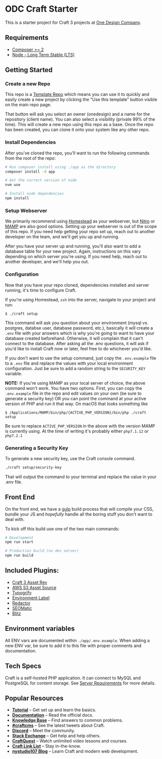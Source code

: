 # ODC Craft Starter

This is a starter project for Craft 3 projects at [One Design Company](https://onedesigncompany.com).

## Requirements
- [Composer >= 2](https://getcomposer.org)
- [Node - Long Term Stable (LTS)](https://nodejs.org/en/)

## Getting Started

### Create a new Repo
This repo is a [Template Repo](https://docs.github.com/en/github/creating-cloning-and-archiving-repositories/creating-a-repository-on-github/creating-a-repository-from-a-template#about-repository-templates) which means you can use it to quickly and easily create a new project by clicking the "Use this template" button visible on the main repo page. 

That button will ask you select an owner (onedesign) and a name for the repository (client name). You can also select a visibility (private 99% of the time). This will create a new repo using this repo as a base. Once the repo has been created, you can clone it onto your system like any other repo. 


### Install Dependencies
After you've cloned the repo, you'll want to run the following commands from the root of the repo:

```sh
# Run composer install using ./app as the directory
composer install -d app

# Get the correct version of node
nvm use

# Install node dependencies
npm install 
```

### Setup Webserver

We primarily recommend using [Homestead](https://laravel.com/docs/8.x/homestead) as your webserver, but [Nitro](https://getnitro.sh/) or [MAMP](https://www.mamp.info/en/mamp-pro/mac/) are also good options. Setting up your webserver is out of the scope of this repo. If you need help getting your repo set up, reach out to another developer on the team, and we'll get you up and running. 

After you have your server up and running, you'll also want to add a database table for your new project. Again, instructions on this vary depending on which server you're using. If you need help, reach out to another developer, and we'll help you out. 

### Configuration
Now that you have your repo cloned, dependencies installed and server running, it's time to configure Craft. 

If you're using Homestead, `ssh` into the server, navigate to your project and run:
```
$ ./craft setup
```

This command will ask you question about your environment (mysql vs. postgres, databse user, database password, etc.), basically it will create a `.env` file with your answers which is why you're going to want to have your database created beforehand. Otherwise, it will complain that it can't connect to the database. After asking all the .env questions, it will ask if you'd like to install Craft now or later, feel free to do whichever you'd like.

If you don't want to use the setup command, just copy the `.env.example` file to a `.env` file and replace the values with your local environment configuration. Just be sure to add a random string to the `SECURITY_KEY` variable.

**NOTE:**
If you're using MAMP as your local server of choice, the above command won't work. You have two options. First, you can copy the `.env.example` file in the repo and edit values on your own (be sure to generate a security key) OR you can point the command at your active version of PHP and run it that way. On macOS that looks something like
```
$ /Applications/MAMP/bin/php/{ACTIVE_PHP_VERSION}/bin/php ./craft setup
```
Be sure to replace `ACTIVE_PHP_VERSION` in the above with the version MAMP is currently using. At the time of writing it's probably either `php7.1.12` or `php7.2.1`

### Generating a Security Key
To generate a new security key, use the Craft console command.
```sh
./craft setup/security-key
```
That will output the command to your terminal and replace the value in your .env file. 

## Front End
On the front end, we have a [gulp](https://gulpjs.com/) build process that will compile your CSS, bundle your JS and _hopefully_ handle all the boring stuff you don't want to deal with.

To kick off this build use one of the two main commands:
```sh
# Development
npm run start

# Production build (no dev server)
npm run build
```

## Included Plugins:
- [Craft 3 Asset Rev](https://github.com/clubstudioltd/craft3-asset-rev)
- [AWS S3 Asset Source](https://github.com/craftcms/aws-s3)
- [Typogrify](https://github.com/nystudio107/craft-typogrify)
- [Environment Label](https://github.com/TopShelfCraft/Environment-Label)
- [Redactor](https://plugins.craftcms.com/redactor)
- [SEOMatic](https://plugins.craftcms.com/seomatic)
- [Blitz](https://plugins.craftcms.com/blitz)

## Environment variables

All ENV vars are documented within `./app/.env.example`. When adding a new ENV var, be sure to add it to this file with proper comments and documentation.

## Tech Specs

Craft is a self-hosted PHP application. It can connect to MySQL and PostgreSQL for content storage. See [Server Requirements](https://craftcms.com/docs/3.x/requirements.html) for more details.

## Popular Resources

- **[Tutorial](https://craftcms.com/docs/getting-started-tutorial/)** – Get set up and learn the basics.
- **[Documentation](https://craftcms.com/docs/)** – Read the official docs.
- **[Knowledge Base](https://craftcms.com/knowledge-base)** – Find answers to common problems.
- **[#craftcms](https://twitter.com/hashtag/craftcms)** – See the latest tweets about Craft.
- **[Discord](https://craftcms.com/discord)** – Meet the community.
- **[Stack Exchange](http://craftcms.stackexchange.com/)** – Get help and help others.
- **[CraftQuest](https://craftquest.io/)** – Watch unlimited video lessons and courses.
- **[Craft Link List](http://craftlinklist.com/)** – Stay in-the-know.
- **[nystudio107 Blog](https://nystudio107.com/blog)** – Learn Craft and modern web development.
